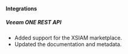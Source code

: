 #### Integrations

##### Veeam ONE REST API

- Added support for the XSIAM marketplace.  
- Updated the documentation and metadata.

